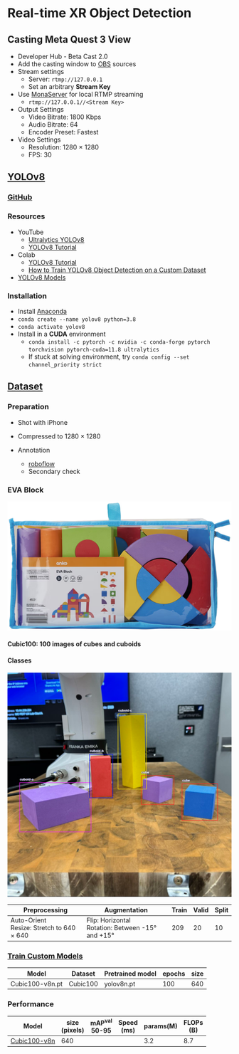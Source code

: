# Real-time XR Object Detection



## **Casting Meta Quest 3 View**

- Developer Hub - Beta Cast 2.0
- Add the casting window to [OBS](https://obsproject.com/) sources
- Stream settings
  - Server: `rtmp://127.0.0.1`
  - Set an arbitrary **Stream Key**
- Use [MonaServer](https://www.monaserver.ovh/) for local RTMP streaming
  - `rtmp://127.0.0.1//<Stream Key>`
- Output Settings
  - Video Bitrate: 1800 Kbps
  - Audio Bitrate: 64
  - Encoder Preset: Fastest
- Video Settings
  - Resolution: 1280 &times; 1280
  - FPS: 30



## [YOLOv8](https://docs.ultralytics.com/)

### [**GitHub**](https://github.com/ultralytics/ultralytics)

### Resources

- YouTube
  - [Ultralytics YOLOv8](https://www.youtube.com/playlist?list=PL1FZnkj4ad1PFJTjW4mWpHZhzgJinkNV0)
  - [YOLOv8 Tutorial](https://www.youtube.com/playlist?list=PLZCA39VpuaZZ1cjH4vEIdXIb0dCpZs3Y5)
- Colab
  - [YOLOv8 Tutorial](https://colab.research.google.com/github/ultralytics/ultralytics/blob/main/examples/tutorial.ipynb#scrollTo=ZY2VXXXu74w5)
  - [How to Train YOLOv8 Object Detection on a Custom Dataset](https://colab.research.google.com/github/roboflow-ai/notebooks/blob/main/notebooks/train-yolov8-object-detection-on-custom-dataset.ipynb)
- [YOLOv8 Models](https://docs.ultralytics.com/models/yolov8/#overview)



### Installation

* Install [Anaconda](https://www.anaconda.com/download)
* `conda create --name yolov8 python=3.8`
* `conda activate yolov8`
* Install in a **CUDA** environment
  * `conda install -c pytorch -c nvidia -c conda-forge pytorch torchvision pytorch-cuda=11.8 ultralytics`
  * If stuck at solving environment, try `conda config --set channel_priority strict`



## [Dataset](datasets_zip)

### Preparation

- Shot with iPhone
- Compressed to 1280 &times; 1280

- Annotation
  - [roboflow](https://app.roboflow.com/)
  - Secondary check



### EVA Block

<img src="docs/img/evablock1.png" alt="evablock1"  />



#### Cubic100: 100 images of cubes and cuboids

#### Classes

<img src="docs/img/Cubic100-classes.png" alt="Cubic100-classes"  />

| Preprocessing                                       | Augmentation                                                 | Train | Valid | Split |
| --------------------------------------------------- | ------------------------------------------------------------ | ----- | ----- | ----- |
| Auto-Orient<br />Resize: Stretch to 640 &times; 640 | Flip: Horizontal<br />Rotation: Between -15&deg; and +15&deg; | 209   | 20    | 10    |



### [Train Custom Models](models/custom)

| Model           | Dataset  | Pretrained model | epochs | size |
| --------------- | -------- | ---------------- | ------ | ---- |
| Cubic100-v8n.pt | Cubic100 | yolov8n.pt       | 100    | 640  |



### Performance

| Model                                    | size<br />(pixels) | mAP<sup>val</sup><br />50-95 | Speed<br />(ms) | params(M) | FLOPs<br />(B) |
| ---------------------------------------- | ------------------ | ---------------------------- | --------------- | --------- | -------------- |
| [Cubic100-v8n](models/runs/detect/train) | 640                |                              |                 | 3.2       | 8.7            |

